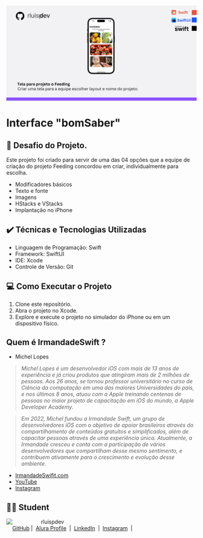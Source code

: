 ![Template rluipdev](template/rluispdev.png)
# Interface "bomSaber"

## 🚀 Desafio do Projeto.

Este projeto foi criado para servir de uma das 04 opções que a equipe de criação do projeto Feeding concordou em criar, individualmente para escolha.

- Modificadores básicos
- Texto e fonte
- Imagens  
- HStacks e VStacks
- Implantação no iPhone

## ✔️ Técnicas e Tecnologias Utilizadas

- Linguagem de Programação: Swift
- Framework: SwiftUI
- IDE: Xcode
- Controle de Versão: Git

## 💻 Como Executar o Projeto

1. Clone este repositório.
2. Abra o projeto no Xcode.
3. Explore e execute o projeto no simulador do iPhone ou em um dispositivo físico.

## Quem é IrmandadeSwift ?
- Michel Lopes 

 >   _Michel Lopes é um desenvolvedor iOS com mais de 13 anos de experiência e já criou produtos que atingiram mais de 2 milhões de pessoas. Aos 26 anos, se tornou professor universitário
 no curso de Ciência da computação em uma das maiores Universidades do país, e nos últimos 8 anos, atuou com a Apple treinando centenas de pessoas no maior projeto de capacitação em iOS 
do mundo, a Apple Developer Academy._

  > _Em 2022, Michel fundou a Irmandade Swift, um grupo de desenvolvedores iOS com o objetivo de apoiar brasileiros através do compartilhamento de conteúdos gratuitos e simplificados, além
 de capacitar pessoas através de uma experiência única. Atualmente, a Irmandade cresceu e conta com a participação de vários desenvolvedores que compartilham desse mesmo sentimento, e
 contribuem ativamente para o crescimento e evolução desse ambiente._  
 
- [IrmandadeSwifit.com](https://www.irmandadeswift.com/sobre)
-  [YouTube](www.youtube.com/@irmandadeSwift)
-  [Instagram](https://www.instagram.com/irmandadeswift/)

## 👨‍💻 Student

<p>
    <img 
      align=left 
      margin=10 
      width=80 
      src="https://avatars.githubusercontent.com/u/128305083?s=96&v=4"
    />
    <p>&nbsp&nbsp&nbsprluispdev<br>
    &nbsp&nbsp&nbsp
    <a href="https://github.com/rluispdev">
    GitHub</a>&nbsp;|&nbsp;
     <a href="https://cursos.alura.com.br/user/rluisp"> Alura Profile</a>
&nbsp;|&nbsp;
    <a href="https://www.linkedin.com/in/rafael-luis-gonzaga-b11634186/">LinkedIn</a>
&nbsp;|&nbsp;
    <a href="https://www.instagram.com/rluispdevs?igsh=cnoxenpmaHY1amE0&utm_source=qr">
    Instagram</a>
&nbsp;|&nbsp;</p>
</p>
<br/><br/>
<p>
